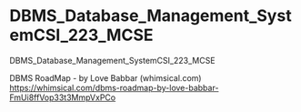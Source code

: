 # DBMS_Database_Management_SystemCSI_223_MCSE
DBMS_Database_Management_SystemCSI_223_MCSE

DBMS RoadMap - by Love Babbar (whimsical.com)
https://whimsical.com/dbms-roadmap-by-love-babbar-FmUi8ffVop33t3MmpVxPCo

